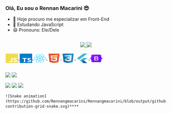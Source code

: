 ### Olá, Eu sou o Rennan Macarini 😎


- 🔭 Hoje procuro me especializar em Front-End
- 🌱 Estudando JavaScript
- 😄 Pronouns: Ele/Dele

##

<div align="center">
  <a href="https://github.com/Rennangmacarini">
  <img height="180em" src="https://github-readme-stats.vercel.app/api?username=Rennangmacarini&show_icons=true&theme=dracula&include_all_commits=true&count_private=true"/>
  <img height="180em" src="https://github-readme-stats.vercel.app/api/top-langs/?username=Rennangmacarini&layout=compact&langs_count=7&theme=dracula"/>
</div>
<div style="display: inline_block"><br>
  <img align="center" alt="Rennan-Js" height="30" width="40" src="https://raw.githubusercontent.com/devicons/devicon/master/icons/javascript/javascript-plain.svg">
  <img align="center" alt="Rennan-Ts" height="30" width="40" src="https://raw.githubusercontent.com/devicons/devicon/master/icons/typescript/typescript-plain.svg">
  <img align="center" alt="Rennan-React" height="30" width="40" src="https://raw.githubusercontent.com/devicons/devicon/master/icons/react/react-original.svg">
  <img align="center" alt="Rennan-HTML" height="30" width="40" src="https://raw.githubusercontent.com/devicons/devicon/master/icons/html5/html5-original.svg">
  <img align="center" alt="Rennan-CSS" height="30" width="40" src="https://raw.githubusercontent.com/devicons/devicon/master/icons/css3/css3-original.svg">
  <img align="center" alt="Rennan-flutter" height="30" width="40" src="https://raw.githubusercontent.com/devicons/devicon/master/icons/flutter/flutter-original.svg">
  <img align="center" alt="Rennan-bootstrap" height="30" width="40" src="https://raw.githubusercontent.com/devicons/devicon/master/icons/bootstrap/bootstrap-original.svg"> 
</div>
  
  ##
 
<div> 
  <a href="https://www.youtube.com/channel/UC29qyCBohUOg8a2hlO0fNqw" target="_blank"><img src="https://img.shields.io/badge/YouTube-FF0000?style=for-the-badge&logo=youtube&logoColor=white" target="_blank"></a>
  <a href="https://www.instagram.com/rennanmacarini/" target="_blank"><img src="https://img.shields.io/badge/-Instagram-%23E4405F?style=for-the-badge&logo=instagram&logoColor=white" target="_blank"></a>

 <a href="https://discord.com/channels/@me" target="_blank"><img src="https://img.shields.io/badge/Discord-7289DA?style=for-the-badge&logo=discord&logoColor=white" target="_blank"></a> 
  <a href = "mailto:contatorennangmacarini@gmail.com"><img src="https://img.shields.io/badge/-Gmail-%23333?style=for-the-badge&logo=gmail&logoColor=white" target="_blank"></a>
  <a href="https://www.linkedin.com/in/rennan-macarini-45875016a" target="_blank"><img src="https://img.shields.io/badge/-LinkedIn-%230077B5?style=for-the-badge&logo=linkedin&logoColor=white" target="_blank"></a> 
 
</div>
  
    ![Snake animation](https://github.com/Rennangmacarini/Rennangmacarini/blob/output/github-contribution-grid-snake.svg)****


